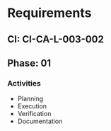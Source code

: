 # Requirements

## CI: CI-CA-L-003-002
## Phase: 01

### Activities
- Planning
- Execution
- Verification
- Documentation
